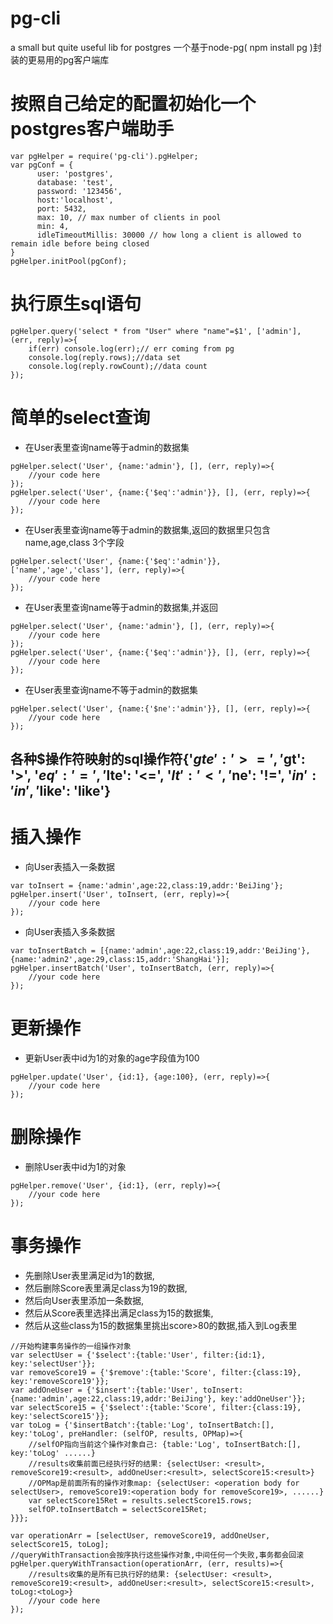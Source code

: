 # pg-cli
a small but quite useful lib for postgres
一个基于node-pg( npm install pg )封装的更易用的pg客户端库

# 按照自己给定的配置初始化一个postgres客户端助手
```
var pgHelper = require('pg-cli').pgHelper;
var pgConf = {
      user: 'postgres',
      database: 'test',
      password: '123456',
      host:'localhost',
      port: 5432,
      max: 10, // max number of clients in pool
      min: 4,
      idleTimeoutMillis: 30000 // how long a client is allowed to remain idle before being closed
}
pgHelper.initPool(pgConf);
```

# 执行原生sql语句
```
pgHelper.query('select * from "User" where "name"=$1', ['admin'], (err, reply)=>{
    if(err) console.log(err);// err coming from pg
    console.log(reply.rows);//data set
    console.log(reply.rowCount);//data count
});
```

# 简单的select查询
* 在User表里查询name等于admin的数据集
```
pgHelper.select('User', {name:'admin'}, [], (err, reply)=>{
    //your code here
});
pgHelper.select('User', {name:{'$eq':'admin'}}, [], (err, reply)=>{
    //your code here
});
```

* 在User表里查询name等于admin的数据集,返回的数据里只包含name,age,class 3个字段
```
pgHelper.select('User', {name:{'$eq':'admin'}}, ['name','age','class'], (err, reply)=>{
    //your code here
});
```

* 在User表里查询name等于admin的数据集,并返回
```
pgHelper.select('User', {name:'admin'}, [], (err, reply)=>{
    //your code here
});
pgHelper.select('User', {name:{'$eq':'admin'}}, [], (err, reply)=>{
    //your code here
});
```

* 在User表里查询name不等于admin的数据集
```
pgHelper.select('User', {name:{'$ne':'admin'}}, [], (err, reply)=>{
    //your code here
});
```

## 各种$操作符映射的sql操作符{'$gte': '>=', '$gt': '>', '$eq': '=', '$lte': '<=', '$lt': '<', '$ne': '!=', '$in': 'in', '$like': 'like'}


# 插入操作
* 向User表插入一条数据
```
var toInsert = {name:'admin',age:22,class:19,addr:'BeiJing'};
pgHelper.insert('User', toInsert, (err, reply)=>{
    //your code here
});
```

* 向User表插入多条数据
```
var toInsertBatch = [{name:'admin',age:22,class:19,addr:'BeiJing'},{name:'admin2',age:29,class:15,addr:'ShangHai'}];
pgHelper.insertBatch('User', toInsertBatch, (err, reply)=>{
    //your code here
});
```

# 更新操作
* 更新User表中id为1的对象的age字段值为100
```
pgHelper.update('User', {id:1}, {age:100}, (err, reply)=>{
    //your code here
});
```

# 删除操作
* 删除User表中id为1的对象
```
pgHelper.remove('User', {id:1}, (err, reply)=>{
    //your code here
});
```


# 事务操作
* 先删除User表里满足id为1的数据,
* 然后删除Score表里满足class为19的数据,
* 然后向User表里添加一条数据,
* 然后从Score表里选择出满足class为15的数据集,
* 然后从这些class为15的数据集里挑出score>80的数据,插入到Log表里

```
//开始构建事务操作的一组操作对象
var selectUser = {'$select':{table:'User', filter:{id:1}, key:'selectUser'}};
var removeScore19 = {'$remove':{table:'Score', filter:{class:19}, key:'removeScore19'}};
var addOneUser = {'$insert':{table:'User', toInsert:{name:'admin',age:22,class:19,addr:'BeiJing'}, key:'addOneUser'}};
var selectScore15 = {'$select':{table:'Score', filter:{class:19}, key:'selectScore15'}};
var toLog = {'$insertBatch':{table:'Log', toInsertBatch:[], key:'toLog', preHandler: (selfOP, results, OPMap)=>{
    //selfOP指向当前这个操作对象自己: {table:'Log', toInsertBatch:[], key:'toLog' ......}
    //results收集前面已经执行好的结果: {selectUser: <result>, removeScore19:<result>, addOneUser:<result>, selectScore15:<result>}
    //OPMap是前面所有的操作对象map: {selectUser: <operation body for selectUser>, removeScore19:<operation body for removeScore19>, ......}
    var selectScore15Ret = results.selectScore15.rows;
    selfOP.toInsertBatch = selectScore15Ret;
}}};

var operationArr = [selectUser, removeScore19, addOneUser, selectScore15, toLog];
//queryWithTransaction会按序执行这些操作对象,中间任何一个失败,事务都会回滚
pgHelper.queryWithTransaction(operationArr, (err, results)=>{
    //results收集的是所有已执行好的结果: {selectUser: <result>, removeScore19:<result>, addOneUser:<result>, selectScore15:<result>, toLog:<toLog>}
    //your code here
});
```





